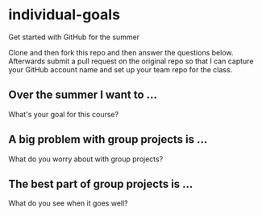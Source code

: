 # individual-goals
Get started with GitHub for the summer

Clone and then fork this repo and then answer the questions below. Afterwards submit a pull request on the original repo so that I can capture your GitHub account name and set up your team repo for the class.

## Over the summer I want to ... 
What's your goal for this course?

## A big problem with group projects is ...
What do you worry about with group projects?

## The best part of group projects is ...
What do you see when it goes well?
